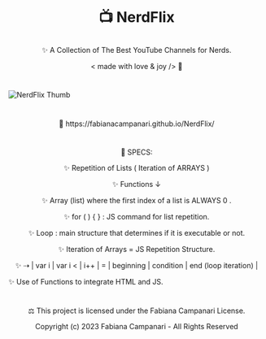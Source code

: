 # <p align="center"> 📺  NerdFlix </p>

<p align="center"> ✨ A Collection of The Best YouTube Channels for Nerds. </p>

<p align="center"> < made with love & joy /> 🤎 </p>

#

<p align="center">

  ![NerdFlix Thumb](https://user-images.githubusercontent.com/113218619/213720847-a51d1f53-d1ad-460b-9509-4b9d1e9ab65e.png)

#
  
<p align="center"> 🚀 https://fabianacampanari.github.io/NerdFlix/ </p>



#

<p align="center"> 📌 SPECS: </p>

<p align="center"> ✨ Repetition of Lists ( Iteration of ARRAYS )

<p align="center"> ✨ Functions ↓

<p align="center"> ✨ Array (list) where the first index of a list is ALWAYS 0 .

<p align="center"> ✨ for ( ) { } : JS command for list repetition.

<p align="center"> ✨ Loop : main structure that determines if it is executable or not.

<p align="center"> ✨ Iteration of Arrays = JS Repetition Structure.

<p align="center"> ✨ ⇢ | var i | var i < | i++ | = | beginning | condition | end (loop iteration) |

✨ Use of Functions to integrate HTML and JS.

#


<p align="center">  ⚖︎ This project is licensed under the Fabiana Campanari License. </p>

<p align="center"> Copyright (c) 2023 Fabiana Campanari - All Rights Reserved </p>



